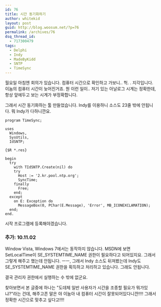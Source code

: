 ```yaml
---
id: 76
title: 시간 동기화하기
author: whitekid
layout: post
guid: http://blog.woosum.net/?p=76
permalink: /archives/76
dsq_thread_id:
  - 717300479
tags:
  - Delphi
  - Indy
  - MadeByKidd
  - SNTP
  - TimeSync
---
```

월요일 아침엔 회의가 있습니다. 컴퓨터 시간으로 확인하고 가보니.. 헉. . 지각입니다. 이놈의 컴퓨터 시간이 늦어진거죠. 뭔 이런 일이.. 저기 있는 아날로그 시계는 정확한데, 항상 앞에두고 보는 시계가 부정확합니다.

그래서 시간 동기화하는 툴 만들었습니다. Indy를 이용하니 소스도 23줄 밖에 안됩니다. 뭐 Indy가 다하니깐요.

    program TimeSync;

    uses
      Windows,
      SysUtils,
      IdSNTP;

    {$R *.res}

    begin
      try
        with TIdSNTP.Create(nil) do
        try
          Host := '2.kr.pool.ntp.org';
          SyncTime;
        finally
          Free;
        end;
      except
        on E: Exception do
          MessageBox(0, PChar(E.Message), 'Error', MB_ICONEXCLAMATION);
      end;
    end.

시작 프로그램에 등록해야겠습니다.

### 추가: 10.11.02

Window Vista, Windows 7에서는 동작하지 않습니다. MSDN에 보면 SetLocalTime이 SE\_SYSTEMTIME\_NAME 권한이 필요하다고 되어있지요. 그래서 그렇게 해주고 했는데 안됩니다. ㅡㅡ, 그래서 Indy 소스도 뒤져봤는데 Indy도 SE\_SYSTEMTIME\_NAME 권한을 획득하고 처리하고 있습니다. 그래도 안됩니다.

결국 관리자 권한에서 실행하는 수 밖에 없군요.

찾아보면서 본 글중에 하나는 "도데체 일반 사용자가 시간을 조종할 필요가 뭐가있냐?"라는 건데, 해주고픈 말은 야 이눔아 내 컴퓨터 시간이 잘못되어있다니깐!!!! 그래서 정확한 시간으로 맞추고 싶다고!!!!